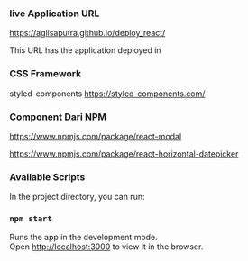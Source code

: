 

### live Application URL

https://agilsaputra.github.io/deploy_react/

This URL has the application deployed in

### CSS Framework 
styled-components
https://styled-components.com/


### Component Dari NPM
https://www.npmjs.com/package/react-modal

https://www.npmjs.com/package/react-horizontal-datepicker


### Available Scripts

In the project directory, you can run:

### `npm start`

Runs the app in the development mode.<br />
Open [http://localhost:3000](http://localhost:3000) to view it in the browser.

